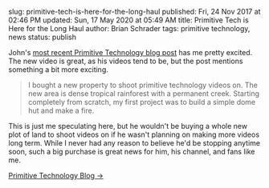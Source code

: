 slug: primitive-tech-is-here-for-the-long-haul
published: Fri, 24 Nov 2017 at 02:46 PM
updated: Sun, 17 May 2020 at 05:49 AM
title: Primitive Tech is Here for the Long Haul
author: Brian Schrader
tags: primitive technology, news
status: publish


John's [most recent Primitive Technology blog post][pt] has me pretty excited. The new video is great, as his videos tend to be, but the post mentions something a bit more exciting.

> I bought a new property to shoot primitive technology videos on. The new area is dense tropical rainforest with a permanent creek. Starting completely from scratch, my first project was to build a simple dome hut and make a fire.

This is just me speculating here, but he wouldn't be buying a whole new plot of land to shoot videos on if he wasn't planning on making more videos long term. While I never had any reason to believe he'd be stopping anytime soon, such a big purchase is great news for him, his channel, and fans like me.

[Primitive Technology Blog &#8594;][pt]


[pt]: https://primitivetechnology.wordpress.com/2017/11/24/new-area-starting-from-scratch/
